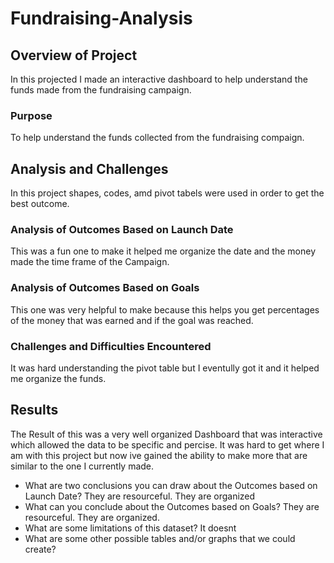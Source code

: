 # Fundraising-Analysis
## Overview of Project
In this projected I made an interactive dashboard to help understand the funds made from the fundraising campaign.
### Purpose
To help understand the funds collected from the fundraising compaign.

## Analysis and Challenges
In this project shapes, codes, amd pivot tabels were used in order to get the best outcome.  
### Analysis of Outcomes Based on Launch Date
This was a fun one to make it helped me organize the date and the money made the time frame of the Campaign.
### Analysis of Outcomes Based on Goals
This one was very helpful to make because this helps you get percentages of the money that was earned and if the goal was reached. 
### Challenges and Difficulties Encountered
It was hard understanding the pivot table but I eventully got it and it helped me organize the funds.
## Results
The Result of this was a very well organized Dashboard that was interactive which allowed the data to be specific and percise. It was hard to get where I am with this project but now ive gained the ability to make more that are similar to the one I currently made. 
- What are two conclusions you can draw about the Outcomes based on Launch Date?
They are resourceful. They are organized
- What can you conclude about the Outcomes based on Goals?
They are resourceful. They are organized. 
- What are some limitations of this dataset?
It doesnt 
- What are some other possible tables and/or graphs that we could create?
